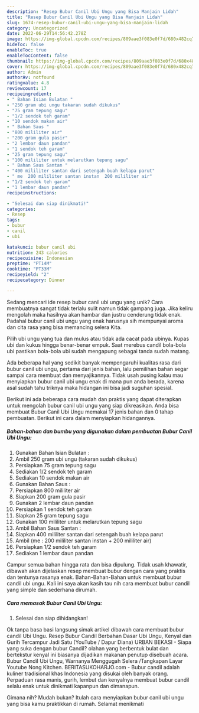```yaml
---
description: "Resep Bubur Canil Ubi Ungu yang Bisa Manjain Lidah"
title: "Resep Bubur Canil Ubi Ungu yang Bisa Manjain Lidah"
slug: 1674-resep-bubur-canil-ubi-ungu-yang-bisa-manjain-lidah
category: Uncategorized
date: 2022-06-29T14:56:42.278Z
image: https://img-global.cpcdn.com/recipes/809aae3f083e0f7d/680x482cq70/bubur-canil-ubi-ungu-foto-resep-utama.jpg
hideToc: false
enableToc: true
enableTocContent: false
thumbnail: https://img-global.cpcdn.com/recipes/809aae3f083e0f7d/680x482cq70/bubur-canil-ubi-ungu-foto-resep-utama.jpg
cover: https://img-global.cpcdn.com/recipes/809aae3f083e0f7d/680x482cq70/bubur-canil-ubi-ungu-foto-resep-utama.jpg
author: Admin
authorAv: notfound
ratingvalue: 4.8
reviewcount: 17
recipeingredient:
- " Bahan Isian Bulatan "
- "250 gram ubi ungu takaran sudah dikukus"
- "75 gram tepung sagu"
- "1/2 sendok teh garam"
- "10 sendok makan air"
- " Bahan Saus "
- "800 mililiter air"
- "200 gram gula pasir"
- "2 lembar daun pandan"
- "1 sendok teh garam"
- "25 gram tepung sagu"
- "100 mililiter untuk melarutkan tepung sagu"
- " Bahan Saus Santan "
- "400 mililiter santan dari setengah buah kelapa parut"
- " me  200 mililiter santan instan  200 mililiter air"
- "1/2 sendok teh garam"
- "1 lembar daun pandan"
recipeinstructions:

- "Selesai dan siap dinikmati!"
categories:
- Resep
tags:
- bubur
- canil
- ubi

katakunci: bubur canil ubi 
nutrition: 243 calories
recipecuisine: Indonesian
preptime: "PT14M"
cooktime: "PT33M"
recipeyield: "2"
recipecategory: Dinner

---
```





Sedang mencari ide resep bubur canil ubi ungu yang unik? Cara membuatnya sangat tidak terlalu sulit namun tidak gampang juga. Jika keliru mengolah maka hasilnya akan hambar dan justru cenderung tidak enak. Padahal bubur canil ubi ungu yang enak harusnya sih mempunyai aroma dan cita rasa yang bisa memancing selera Kita.





Pilih ubi ungu yang tua dan mulus atau tidak ada cacat pada ubinya. Kupas ubi dan kukus hingga benar-benar empuk. Saat merebus candil bola-bola ubi pastikan bola-bola ubi sudah mengapung sebagai tanda sudah matang.

Ada beberapa hal yang sedikit banyak mempengaruhi kualitas rasa dari bubur canil ubi ungu, pertama dari jenis bahan, lalu pemilihan bahan segar sampai cara membuat dan menyajikannya. Tidak usah pusing kalau mau menyiapkan bubur canil ubi ungu enak di mana pun anda berada, karena asal sudah tahu triknya maka hidangan ini bisa jadi suguhan spesial.






Berikut ini ada beberapa cara mudah dan praktis yang dapat diterapkan untuk mengolah bubur canil ubi ungu yang siap dikreasikan. Anda bisa membuat Bubur Canil Ubi Ungu memakai 17 jenis bahan dan 0 tahap pembuatan. Berikut ini cara dalam menyiapkan hidangannya.

<!--inarticleads1-->

##### Bahan-bahan dan bumbu yang digunakan dalam pembuatan Bubur Canil Ubi Ungu:

1. Gunakan  Bahan Isian Bulatan :
1. Ambil 250 gram ubi ungu (takaran sudah dikukus)
1. Persiapkan 75 gram tepung sagu
1. Sediakan 1/2 sendok teh garam
1. Sediakan 10 sendok makan air
1. Gunakan  Bahan Saus :
1. Persiapkan 800 mililiter air
1. Siapkan 200 gram gula pasir
1. Gunakan 2 lembar daun pandan
1. Persiapkan 1 sendok teh garam
1. Siapkan 25 gram tepung sagu
1. Gunakan 100 mililiter untuk melarutkan tepung sagu
1. Ambil  Bahan Saus Santan :
1. Siapkan 400 mililiter santan dari setengah buah kelapa parut
1. Ambil  (me : 200 mililiter santan instan + 200 mililiter air)
1. Persiapkan 1/2 sendok teh garam
1. Sediakan 1 lembar daun pandan


Campur semua bahan hingga rata dan bisa dipulung. Tidak usah khawatir, dibawah akan dijelaskan resep membuat bubur dengan cara yang praktis dan tentunya rasanya enak. Bahan-Bahan-Bahan untuk membuat bubur candil ubi ungu. Kali ini saya akan kasih tau nih cara membuat bubur candil yang simple dan sederhana dirumah. 

<!--inarticleads2-->

##### Cara memasak Bubur Canil Ubi Ungu:


1. Selesai dan siap dihidangkan!

Ok tanpa basa basi langsung simak artikel dibawah cara membuat bubur candil Ubi Ungu. Resep Bubur Candil Berbahan Dasar Ubi Ungu, Kenyal dan Gurih Tercampur Jadi Satu (YouTube / Dapur Diana) URBAN BEKASI - Siapa yang suka dengan bubur Candil? olahan yang berbentuk bulat dan bertekstur kenyal ini biasanya dijadikan makanan penutup disebuah acara. Bubur Candil Ubi Ungu, Warnanya Menggugah Selera /Tangkapan Layar Youtube Nong Kitchen. BERITASUKOHARJO.com - Bubur candil adalah kuliner tradisional khas Indonesia yang disukai oleh banyak orang. Perpaduan rasa manis, gurih, lembut dan kenyalnya membuat bubur candil selalu enak untuk dinikmati kapanpun dan dimanapun. 

Gimana nih? Mudah bukan? Itulah cara menyiapkan bubur canil ubi ungu yang bisa kamu praktikkan di rumah. Selamat menikmati

